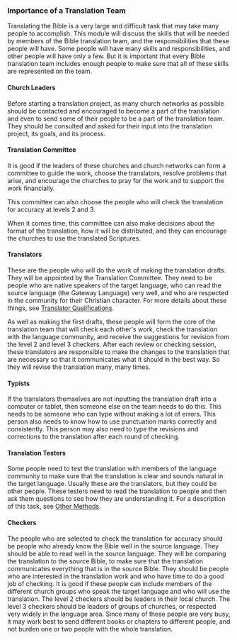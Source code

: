 
### Importance of a Translation Team

Translating the Bible is a very large and difficult task that may take many people to accomplish. This module will discuss the skills that will be needed by members of the Bible translation team, and the responsibilities that these people will have. Some people will have many skills and responsibilities, and other people will have only a few. But it is important that every Bible translation team includes enough people to make sure that all of these skills are represented on the team.

#### Church Leaders

Before starting a translation project, as many church networks as possible should be contacted and encouraged to become a part of the translation and even to send some of their people to be a part of the translation team. They should be consulted and asked for their input into the translation project, its goals, and its process.

#### Translation Committee

It is good if the leaders of these churches and church networks can form a committee to guide the work, choose the translators, resolve problems that arise, and encourage the churches to pray for the work and to support the work financially.

This committee can also choose the people who will check the translation for accuracy at levels 2 and 3.

When it comes time, this committee can also make decisions about the format of the translation, how it will be distributed, and they can encourage the churches to use the translated Scriptures.

#### Translators

These are the people who will do the work of making the translation drafts. They will be appointed by the Translation Committee. They need to be people who are native speakers of the target language, who can read the source language (the Gateway Language) very well, and who are respected in the community for their Christian character. For more details about these things, see [Translator Qualifications](../qualifications/01.md).

As well as making the first drafts, these people will form the core of the translation team that will check each other's work, check the translation with the language community, and receive the suggestions for revision from the level 2 and level 3 checkers. After each review or checking session, these translators are responsible to make the changes to the translation that are necessary so that it communicates what it should in the best way. So they will revise the translation many, many times.

#### Typists

If the translators themselves are not inputting the translation draft into a computer or tablet, then someone else on the team needs to do this. This needs to be someone who can type without making a lot of errors. This person also needs to know how to use punctuation marks correctly and consistently. This person may also need to type the revisions and corrections to the translation after each round of checking.

#### Translation Testers

Some people need to test the translation with members of the language community to make sure that the translation is clear and sounds natural in the target language. Usually these are the translators, but they could be other people. These testers need to read the translation to people and then ask them questions to see how they are understanding it. For a description of this task, see [Other Methods](../../checking/other-methods/01.md).

#### Checkers

The people who are selected to check the translation for accuracy should be people who already know the Bible well in the source language. They should be able to read well in the source language. They will be comparing the translation to the source Bible, to make sure that the translation communicates everything that is in the source Bible. They should be people who are interested in the translation work and who have time to do a good job of checking. It is good if these people can include members of the different church groups who speak the target language and who will use the translation. The level 2 checkers should be leaders in their local church. The level 3 checkers should be leaders of groups of churches, or respected very widely in the language area. Since many of these people are very busy, it may work best to send different books or chapters to different people, and not burden one or two people with the whole translation.